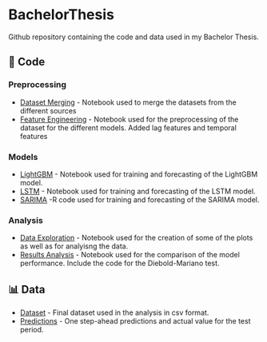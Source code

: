 # BachelorThesis
Github repository containing the code and data used in my Bachelor Thesis.



## 📁 Code

### Preprocessing 
- [Dataset Merging](code/Dataset_merging_final.ipynb) - Notebook used to merge the datasets from the different sources
- [Feature Engineering](code/ML_preprocessing.ipynb) - Notebook used for the preprocessing of the dataset for the different models. Added lag features and temporal features

### Models
- [LightGBM](code/Forecast_lightgbm.ipynb) - Notebook used for training and forecasting of the LightGBM model.
- [LSTM](code/Forecast_lstm.ipynb) - Notebook used for training and forecasting of the LSTM model.
- [SARIMA](code/SARIMA_forecasts.R) -R code used for training and forecasting of the SARIMA model.

### Analysis
- [Data Exploration](code/eda.ipynb) - Notebook used for the creation of some of the plots as well as for analyisng the data.
- [Results Analysis](code/results.ipynb) - Notebook used for the comparison of the model performance. Include the code for the Diebold-Mariano test.



## 📊 Data
- [Dataset](data/data.csv) - Final dataset used in the analysis in csv format.
- [Predictions](data/combined_predictions.csv) - One step-ahead predictions and actual value for the test period.


